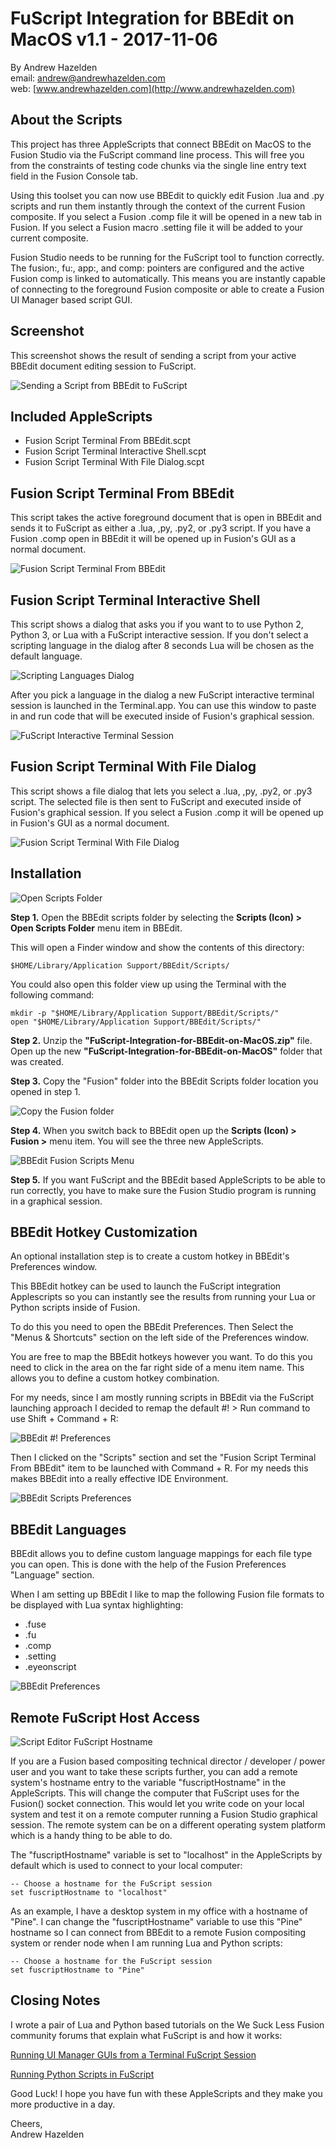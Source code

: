 # FuScript Integration for BBEdit on MacOS v1.1 - 2017-11-06 #

By Andrew Hazelden  
email:  [andrew@andrewhazelden.com](mailto:andrew@andrewhazelden.com)  
web: [www.andrewhazelden.com](http://www.andrewhazelden.com)  

## About the Scripts ##

This project has three AppleScripts that connect BBEdit on MacOS to the Fusion Studio via the FuScript command line process. This will free you from the constraints of testing code chunks via the single line entry text field in the Fusion Console tab.

Using this toolset you can now use BBEdit to quickly edit Fusion .lua and .py scripts and run them instantly through the context of the current Fusion composite. If you select a Fusion .comp file it will be opened in a new tab in Fusion. If you select a Fusion macro .setting file it will be added to your current composite.

Fusion Studio needs to be running for the FuScript tool to function correctly. The fusion:, fu:, app:, and comp: pointers are configured and the active Fusion comp is linked to automatically. This means you are instantly capable of connecting to the foreground Fusion composite or able to create a Fusion UI Manager based script GUI.

## Screenshot ##

This screenshot shows the result of sending a script from your active BBEdit document editing session to FuScript.

![Sending a Script from BBEdit to FuScript](Images/fuscript-from-bbedit.png)

## Included AppleScripts ##

- Fusion Script Terminal From BBEdit.scpt
- Fusion Script Terminal Interactive Shell.scpt
- Fusion Script Terminal With File Dialog.scpt

## Fusion Script Terminal From BBEdit ##

This script takes the active foreground document that is open in BBEdit and sends it to FuScript as either a .lua, ,py, .py2, or .py3 script. If you have a Fusion .comp open in BBEdit it will be opened up in Fusion's GUI as a normal document.

![Fusion Script Terminal From BBEdit](Images/fuscript-bbedit-python-document.png)

## Fusion Script Terminal Interactive Shell ##

This script shows a dialog that asks you if you want to to use Python 2, Python 3, or Lua with a FuScript interactive session. If you don't select a scripting language in the dialog after 8 seconds Lua will be chosen as the default language.

![Scripting Languages Dialog](Images/choose-langauage-for-interactive-shell.png)

After you pick a language in the dialog a new FuScript interactive terminal session is launched in the Terminal.app. You can use this window to paste in and run code that will be executed inside of Fusion's graphical session.

![FuScript Interactive Terminal Session](Images/fuscript-interactive-shell.png)

## Fusion Script Terminal With File Dialog ##

This script shows a file dialog that lets you select a .lua, ,py, .py2, or .py3 script. The selected file is then sent to FuScript and executed inside of Fusion's graphical session. If you select a Fusion .comp it will be opened up in Fusion's GUI as a normal document.

![Fusion Script Terminal With File Dialog](Images/fuscript-with-filedialog.png)

## Installation ##

![Open Scripts Folder](Images/bbedit-open-scripts-folder.png)

**Step 1.** Open the BBEdit scripts folder by selecting the **Scripts (Icon) > Open Scripts Folder** menu item in BBEdit.

This will open a Finder window and show the contents of this directory:

    $HOME/Library/Application Support/BBEdit/Scripts/

You could also open this folder view up using the Terminal with the following command:

    mkdir -p "$HOME/Library/Application Support/BBEdit/Scripts/"
    open "$HOME/Library/Application Support/BBEdit/Scripts/"

**Step 2.** Unzip the **"FuScript-Integration-for-BBEdit-on-MacOS.zip"** file. Open up the new **"FuScript-Integration-for-BBEdit-on-MacOS"** folder that was created.

**Step 3.** Copy the "Fusion" folder into the BBEdit Scripts folder location you opened in step 1.

![Copy the Fusion folder](Images/copy-fusion-folder.png)

**Step 4.** When you switch back to BBEdit open up the **Scripts (Icon) > Fusion >** menu item. You will see the three new AppleScripts.

![BBEdit Fusion Scripts Menu](Images/bbedit-scripts-menu-items.png)

**Step 5.** If you want FuScript and the BBEdit based AppleScripts to be able to run correctly, you have to make sure the Fusion Studio program is running in a graphical session.

## BBEdit Hotkey Customization ##

An optional installation step is to create a custom hotkey in BBEdit's Preferences window. 

This BBEdit hotkey can be used to launch the FuScript integration Applescripts so you can instantly see the results from running your Lua or Python scripts inside of Fusion.

To do this you need to open the BBEdit Preferences. Then Select the "Menus & Shortcuts" section on the left side of the Preferences window. 

You are free to map the BBEdit hotkeys however you want. To do this you need to click in the area on the far right side of a menu item name. This allows you to define a custom hotkey combination.

For my needs, since I am mostly running scripts in BBEdit via the FuScript launching approach I decided to remap the default #! > Run command to use Shift + Command + R:

![BBEdit #! Preferences](Images/bbedit-run-hotkey-shift-command-r.png)

Then I clicked on the "Scripts" section and set the "Fusion Script Terminal From BBEdit" item to be launched with Command + R. For my needs this makes BBEdit into a really effective IDE Environment.

![BBEdit Scripts Preferences](Images/bbedit-fuscript-terminal-from-bbedit-hotkey-command-r.png)

## BBEdit Languages ##

BBEdit allows you to define custom language mappings for each file type you can open. This is done with the help of the Fusion Preferences "Language" section.

When I am setting up BBEdit I like to map the following Fusion file formats to be displayed with Lua syntax highlighting:

- .fuse
- .fu
- .comp
- .setting
- .eyeonscript

![BBEdit Preferences](Images/bbedit-languages.png)

## Remote FuScript Host Access ##

![Script Editor FuScript Hostname](Images/apple-script-editor-fuscript-hostname.png)

If you are a Fusion based compositing technical director / developer / power user and you want to take these scripts further, you can add a remote system's hostname entry to the variable "fuscriptHostname" in the AppleScripts. This will change the computer that FuScript uses for the Fusion() socket connection. This would let you write code on your local system and test it on a remote computer running a Fusion Studio graphical session. The remote system can be on a different operating system platform which is a handy thing to be able to do.

The "fuscriptHostname" variable is set to "localhost" in the AppleScripts by default which is used to connect to your local computer:

    -- Choose a hostname for the FuScript session
    set fuscriptHostname to "localhost"

As an example, I have a desktop system in my office with a hostname of "Pine". I can change the "fuscriptHostname" variable to use this "Pine"  hostname so I can connect from BBEdit to a remote Fusion compositing system or render node when I am running Lua and Python scripts:

    -- Choose a hostname for the FuScript session
    set fuscriptHostname to "Pine"

## Closing Notes ##

I wrote a pair of Lua and Python based tutorials on the We Suck Less Fusion community forums that explain what FuScript is and how it works:

[Running UI Manager GUIs from a Terminal FuScript Session](https://www.steakunderwater.com/wesuckless/viewtopic.php?f=6&t=1411&start=30#p11498)  

[Running Python Scripts in FuScript](https://www.steakunderwater.com/wesuckless/viewtopic.php?f=6&t=1633&p=11964#p11964)  

Good Luck! I hope you have fun with these AppleScripts and they make you more productive in a day.

Cheers,  
Andrew Hazelden  